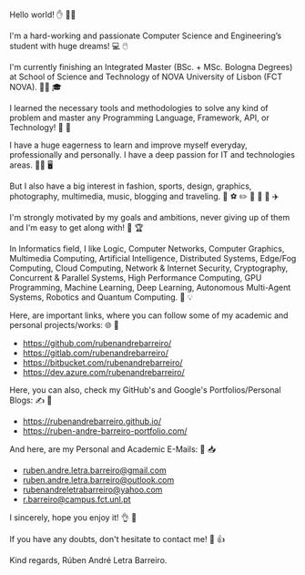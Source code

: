 Hello world! ✋ 🙋‍♂️

I'm a hard-working and passionate Computer Science and Engineering’s student with huge dreams! 💻 🖱️

I'm currently finishing an Integrated Master (BSc. + MSc. Bologna Degrees) at School of Science and Technology of NOVA University of Lisbon (FCT NOVA). 👨‍🎓 🎓

I learned the necessary tools and methodologies to solve any kind of problem and master any Programming Language, Framework, API, or Technology! 🏁 🏅

I have a huge eagerness to learn and improve myself everyday, professionally and personally. I have a deep passion for IT and technologies areas. 👨‍💻 🖥️

But I also have a big interest in fashion, sports, design, graphics, photography, multimedia, music, blogging and traveling. 👔 ⚽ ✏️ 📸 🎥 🎵 ✈️

I'm strongly motivated by my goals and ambitions, never giving up of them and I'm easy to get along with! 💪 🏆

In Informatics field, I like Logic, Computer Networks, Computer Graphics, Multimedia Computing, Artificial Intelligence, Distributed Systems, Edge/Fog Computing, Cloud Computing, Network & Internet Security, Cryptography, Concurrent & Parallel Systems, High Performance Computing, GPU Programming, Machine Learning, Deep Learning, Autonomous Multi-Agent Systems, Robotics and Quantum Computing. 🧠 💡

Here, are important links, where you can follow some of my academic and personal projects/works: 🌐 🔗
- https://github.com/rubenandrebarreiro/
- https://gitlab.com/rubenandrebarreiro/
- https://bitbucket.com/rubenandrebarreiro/
- https://dev.azure.com/rubenandrebarreiro/

Here, you can also, check my GitHub's and Google's Portfolios/Personal Blogs: ✍️ 🔗
- https://rubenandrebarreiro.github.io/
- https://ruben-andre-barreiro-portfolio.com/

And here, are my Personal and Academic E-Mails: 📧 📥
- ruben.andre.letra.barreiro@gmail.com
- ruben.andre.letra.barreiro@outlook.com
- rubenandreletrabarreiro@yahoo.com
- r.barreiro@campus.fct.unl.pt

I sincerely, hope you enjoy it! 👌 🙏

If you have any doubts, don't hesitate to contact me! 👨 👍

Kind regards,
Rúben André Letra Barreiro.
